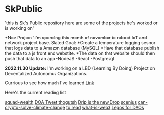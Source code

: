 # SkPublic
'this is Sk's Public repository here are some of the projects he's worked or is working on'

*Nov Project
'I'm spending this month of november to reboot IoT and network project base.
Stated Goal:
*Create a temperature logging sesnor that logs data to a Amazon database (MySQL)
*Have that database publish the data to a js front end webstite.
*The data on that website should then push that data to an app
-NodeJS -React -Postgresql 


**2022.11.30 Update:**
I'm working on a LBD (Learning By Doing) Project on Decentalized Autonomus Organizations.

Currious to see how much I've learned [Link](https://bitcoinmagazine.com/technical/bootstrapping-a-decentralized-autonomous-corporation-part-i-1379644274)

Here's the current reading list 

[squad-wealth](https://otherinter.net/research/squad-wealth/)
[DOA Tweet thogutsh](https://twitter.com/9_volt_/status/1455276548974596099?s=20)
[Drip is the new Drop](https://andjelicaaa.substack.com/p/drip-is-the-new-drop)
[scenius](https://www.notboring.co/p/sc3nius)
[can-crypto-solve-climate-change](https://newsletter.banklesshq.com/p/can-crypto-solve-climate-change)
[to read](https://www.fwb.help/)
[what-is-web3](https://www.freecodecamp.org/news/what-is-web3/)
[Legos for DAOs](https://medium.com/1kxnetwork/organization-legos-the-state-of-dao-tooling-866b6879e93e)
